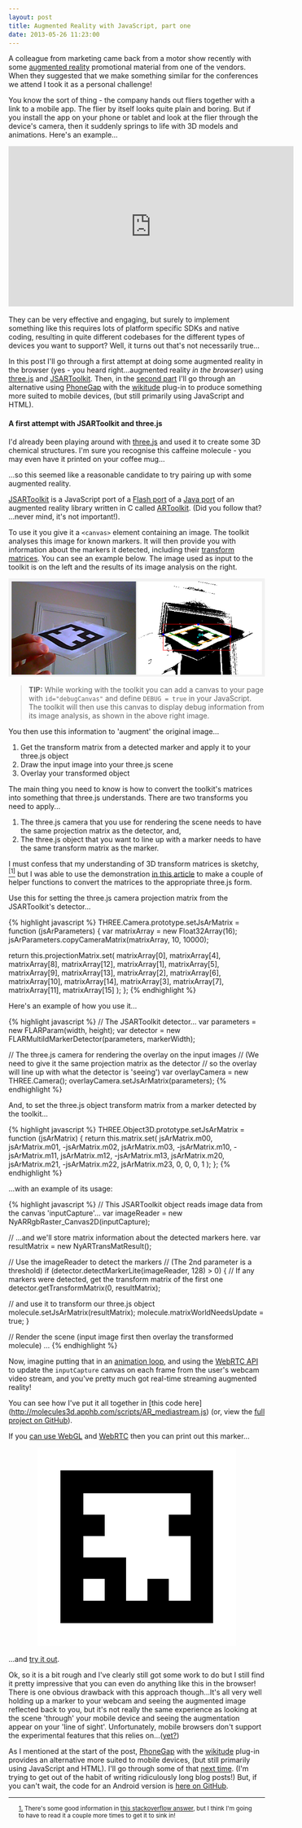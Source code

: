 ```yaml
---
layout: post
title: Augmented Reality with JavaScript, part one
date: 2013-05-26 11:23:00
---
```


A colleague from marketing came back from a motor show recently with some [augmented reality](http://en.wikipedia.org/wiki/Augmented_reality) promotional material from one of the vendors. When they suggested that we make something similar for the conferences we attend I took it as a personal challenge!

You know the sort of thing - the company hands out fliers together with a link to a mobile app. The flier by itself looks quite plain and boring. But if you install the app on your phone or tablet and look at the flier through the device's camera, then it suddenly springs to life with 3D models and animations. Here's an example...

<div style="text-align: center"><iframe width="560" height="315" src="http://www.youtube.com/embed/Hv32V3EYauI" frameborder="0"> </iframe></div>

They can be very effective and engaging, but surely to implement something like this requires lots of platform specific SDKs and native coding, resulting in quite different codebases for the different types of devices you want to support? Well, it turns out that's not necessarily true...

In this post I'll go through a first attempt at doing some augmented reality in the browser (yes - you heard right...augmented reality *in the browser*) using [three.js](http://threejs.org/) and [JSARToolkit](https://github.com/kig/JSARToolKit). Then, in the [second part](http://ianreah.com/2013/08/11/Augmented-Reality-with-JavaScript-Part-2.html) I'll go through an alternative using [PhoneGap](http://phonegap.com/) with the [wikitude](http://www.wikitude.com/) plug-in to produce something more suited to mobile devices, (but still primarily using JavaScript and HTML).

#### A first attempt with JSARToolkit and three.js

I'd already been playing around with [three.js](http://threejs.org/) and used it to create some 3D chemical structures. I'm sure you recognise this caffeine molecule - you may even have it printed on your coffee mug...

<style>
#container {
	text-align: center;
}

#container > canvas {
	background: #050505;
}
</style>
<div id="container">
	<img class="nowebgl" src="/img/post-2013-04-17-caffeine.png" style="display:none">
	<p class="nowebgl" style="display:none; font-size: small; text-align: center; margin-top: 0">[Try viewing the page in a browser that <a href="http://caniuse.com/#search=webgl">can use WebGL</a> to see an animated, interactive render of the molecule.]<br />[<a href="https://github.com/ianreah/Molecules3D">View on GitHub</a>]</p>
</div>

...so this seemed like a reasonable candidate to try pairing up with some augmented reality.

[JSARToolkit](https://github.com/kig/JSARToolKit) is a JavaScript port of a [Flash port](http://www.libspark.org/wiki/saqoosha/FLARToolKit/en) of a [Java port](http://nyatla.jp/nyartoolkit/wp/) of an augmented reality library written in C called [ARToolkit](http://www.hitl.washington.edu/artoolkit/). (Did you follow that? ...never mind, it's not important!).

To use it you give it a `<canvas>` element containing an image. The toolkit analyses this image for known markers. It will then provide you with information about the markers it detected, including their [transform matrices](http://en.wikipedia.org/wiki/Transformation_matrix). You can see an example below. The image used as input to the toolkit is on the left and the results of its image analysis on the right.

![Example debug information from an JSARToolkit image analysis](/img/post-2013-04-17-debug.png)

> **TIP:** While working with the toolkit you can add a canvas to your page with `id="debugCanvas"` and define `DEBUG = true` in your JavaScript. The toolkit will then use this canvas to display debug information from its image analysis, as shown in the above right image.

You then use this information to 'augment' the original image...

1. Get the transform matrix from a detected marker and apply it to your three.js object
2. Draw the input image into your three.js scene
3. Overlay your transformed object

The main thing you need to know is how to convert the toolkit's matrices into something that three.js understands. There are two transforms you need to apply...

1. The three.js camera that you use for rendering the scene needs to have the same projection matrix as the detector, and,
2. The three.js object that you want to line up with a marker needs to have the same transform matrix as the marker.

I must confess that my understanding of 3D transform matrices is sketchy,<a id="refNote1" href="#Note1"><sup>[1]</sup></a> but I was able to use the demonstration [in this article](http://www.html5rocks.com/en/tutorials/webgl/jsartoolkit_webrtc/#toc-threejs) to make a couple of helper functions to convert the matrices to the appropriate three.js form.

Use this for setting the three.js camera projection matrix from the JSARToolkit's detector...

{% highlight javascript %}
THREE.Camera.prototype.setJsArMatrix = function (jsArParameters) {
  var matrixArray = new Float32Array(16);
  jsArParameters.copyCameraMatrix(matrixArray, 10, 10000);

  return this.projectionMatrix.set(
    matrixArray[0], matrixArray[4], matrixArray[8],  matrixArray[12],
    matrixArray[1], matrixArray[5], matrixArray[9],  matrixArray[13],
    matrixArray[2], matrixArray[6], matrixArray[10], matrixArray[14],
    matrixArray[3], matrixArray[7], matrixArray[11], matrixArray[15]
  );
};
{% endhighlight %}

Here's an example of how you use it...

{% highlight javascript %}
// The JSARToolkit detector...
var parameters = new FLARParam(width, height);
var detector = new FLARMultiIdMarkerDetector(parameters, markerWidth);

// The three.js camera for rendering the overlay on the input images
// (We need to give it the same projection matrix as the detector
// so the overlay will line up with what the detector is 'seeing')
var overlayCamera = new THREE.Camera();
overlayCamera.setJsArMatrix(parameters);
{% endhighlight %}

And, to set the three.js object transform matrix from a marker detected by the toolkit...

{% highlight javascript %}
THREE.Object3D.prototype.setJsArMatrix = function (jsArMatrix) {
  return this.matrix.set(
     jsArMatrix.m00,  jsArMatrix.m01, -jsArMatrix.m02,  jsArMatrix.m03,
    -jsArMatrix.m10, -jsArMatrix.m11,  jsArMatrix.m12, -jsArMatrix.m13,
     jsArMatrix.m20,  jsArMatrix.m21, -jsArMatrix.m22,  jsArMatrix.m23,
                  0,               0,               0,               1
  );
};
{% endhighlight %}

...with an example of its usage:

{% highlight javascript %}
// This JSARToolkit object reads image data from the canvas 'inputCapture'...
var imageReader = new NyARRgbRaster_Canvas2D(inputCapture);

// ...and we'll store matrix information about the detected markers here.
var resultMatrix = new NyARTransMatResult();

// Use the imageReader to detect the markers
// (The 2nd parameter is a threshold)
if (detector.detectMarkerLite(imageReader, 128) > 0) {
  // If any markers were detected, get the transform matrix of the first one
  detector.getTransformMatrix(0, resultMatrix);

  // and use it to transform our three.js object
  molecule.setJsArMatrix(resultMatrix);
  molecule.matrixWorldNeedsUpdate = true;
}

// Render the scene (input image first then overlay the transformed molecule)
...
{% endhighlight %}

Now, imagine putting that in an [animation loop](http://creativejs.com/resources/requestanimationframe/), and using the [WebRTC API](http://dev.w3.org/2011/webrtc/editor/webrtc.html) to update the `inputCapture` canvas on each frame from the user's webcam video stream, and you've pretty much got real-time streaming augmented reality!

You can see how I've put it all together in [this code here] (http://molecules3d.apphb.com/scripts/AR_mediastream.js) (or, view the [full project on GitHub](https://github.com/ianreah/Molecules3D)).

If you [can use WebGL](http://caniuse.com/#search=webgl) and [WebRTC](http://caniuse.com/#search=getusermedia) then you can print out this marker...

<p style="text-align: center"><a href="/img/marker.png"><img src="/img/marker.png" alt="The marker image" /></a></p>

...and [try it out](http://molecules3d.apphb.com/ar_mediastream.html).

Ok, so it is a bit rough and I've clearly still got some work to do but I still find it pretty impressive that you can even do anything like this in the browser! There is one obvious drawback with this approach though...It's all very well holding up a marker to your webcam and seeing the augmented image reflected back to you, but it's not really the same experience as looking at the scene 'through' your mobile device and seeing the augmentation appear on your 'line of sight'. Unfortunately, mobile browsers don't support the experimental features that this relies on...([yet?](http://gigaom.com/2013/05/17/webrtc-one-billion-endpoints/))

As I mentioned at the start of the post, [PhoneGap](http://phonegap.com/) with the [wikitude](http://www.wikitude.com/) plug-in provides an alternative more suited to mobile devices, (but still primarily using JavaScript and HTML). I'll go through some of that [next time](http://ianreah.com/2013/08/11/Augmented-Reality-with-JavaScript-Part-2.html). (I'm trying to get out of the habit of writing ridiculously long blog posts!) But, if you can't wait, the code for an Android version is [here on GitHub](https://github.com/ianreah/AR_Molecule).

---

<p style="font-size: smaller; margin-left: 20px;
margin-right: 20px;"><a id="Note1" href="#refNote1">1.</a> There's some good information in <a href="http://stackoverflow.com/questions/2465116/understanding-opengl-matrices/2465290#2465290">this stackoverflow answer</a>, but I think I'm going to have to read it a couple more times to get it to sink in!</p>

<script src="/js/Augmented-Reality-with-JavaScript/jquery.min.js"> </script>
<script src="/js/Augmented-Reality-with-JavaScript/three.min.js"> </script>
<script src="/js/Augmented-Reality-with-JavaScript/TrackballControls.js"> </script>
<script src="/js/Augmented-Reality-with-JavaScript/Detector.js"> </script>
<script src="/js/Augmented-Reality-with-JavaScript/jsFrames.min.js"> </script>
<script src="/js/Augmented-Reality-with-JavaScript/main.js"> </script>